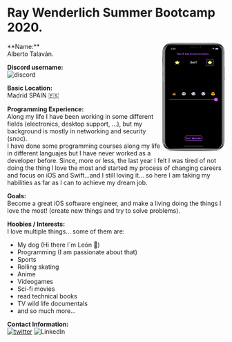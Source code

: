 # Ray Wenderlich Summer Bootcamp 2020.

<a name = "bio" /> 
<img align = "right" src="https://github.com/AlbertoTalavan/TS_RWbootcamp_2020/blob/master/Week04/Assets/portraitDark2.png" width="145" height="250">  
**Name:**  </br>
Alberto Talaván.</br>  

**Discord username:** </br> 
![discord](https://img.shields.io/badge/-TS:%20Alberto%20Talavan-00ACEE.svg?style=social&logo=discord) </br>

**Basic Location:**  </br>
Madrid SPAIN 🇪🇸  </br>

**Programming Experience:**  </br>
Along my life I have been working in some different fields (electronics, desktop support, ...), but my background is mostly in networking and security (snoc).</br>
I have done some programming courses along my life in different languajes but I have never worked as a developer before.
Since, more or less, the last year I felt I was tired of not doing the thing I love the most and started my process of changing careers and focus on iOS and Swift...and I still loving it... so here I am taking my habilities as far as I can to achieve my dream job.  

**Goals:**  
Become a great iOS software engineer, and make a living doing the things I love the most! (create new things and try to solve problems).  

**Hoobies / Interests:**  
I love multiple things... some of them are:  
 - My dog (Hi there I´m León 🐶)
 - Programming (I am passionate about that) 
 - Sports 
 - Rolling skating 
 - Anime
 - Videogames 
 - Sci-fi movies 
 - read technical books 
 - TV wild life documentals 
 - and so much more...  
  
  
**Contact Information:**  
[![twitter](https://img.shields.io/badge/-@AlbertoTalavan-00ACEE.svg?style=social&logo=twitter)](https://twitter.com/albertotalavan)
![LinkedIn](https://img.shields.io/badge/-@AlbertoTalavan-00ACEE.svg?style=social&logo=linkedin)

